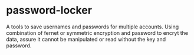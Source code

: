 # password-locker
A tools to save usernames and passwords for multiple accounts. Using combination of fernet or symmetric encryption and password to encryt the data, assure it cannot be manipulated or read without the key and password. 
